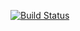 [![Build Status](https://travis-ci.org/Misho13/Laba-1.svg?branch=master)](https://travis-ci.org/Misho13/Laba-1)
